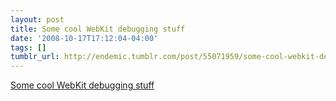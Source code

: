 ```yaml
---
layout: post
title: Some cool WebKit debugging stuff
date: '2008-10-17T17:12:04-04:00'
tags: []
tumblr_url: http://endemic.tumblr.com/post/55071959/some-cool-webkit-debugging-stuff
---
```

[Some cool WebKit debugging stuff](http://webkit.org/blog/197/web-inspector-redesign/)  
